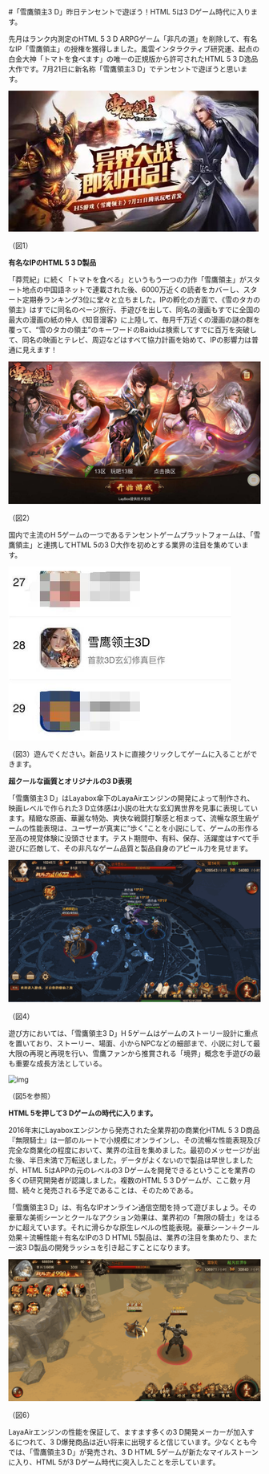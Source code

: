 #「雪鷹領主3 D」昨日テンセントで遊ぼう！HTML 5は3 Dゲーム時代に入ります。



先月はランク内測定のHTML 5 3 D ARPGゲーム「非凡の道」を削除して、有名なIP「雪鷹領主」の授権を獲得しました。風雲インタラクティブ研究運、起点の白金大神「トマトを食べます」の唯一の正規版から許可されたHTML 5 3 D逸品大作です。7月21日に新名称「雪鷹領主3 D」でテンセントで遊ぼうと思います。

![img](1.jpg)

（図1）

**有名なIPのHTML 5 3 D製品**

「莽荒紀」に続く「トマトを食べる」というもう一つの力作「雪鷹領主」がスタート地点の中国語ネットで連載された後、6000万近くの読者をカバーし、スタート定期券ランキング3位に堂々と立ちました。IPの孵化の方面で、《雪のタカの領主》はすでに同名のページ旅行、手遊びを出して、同名の漫画もすでに全国の最大の漫画の紙の仲人《知音漫客》に上陸して、毎月千万近くの漫画の謎の群を覆って、“雪のタカの領主”のキーワードのBaiduは検索してすでに百万を突破して、同名の映画とテレビ、周辺などはすべて協力計画を始めて、IPの影響力は普通に見えます！

![img](2.jpg)

（図2）

国内で主流のH 5ゲームの一つであるテンセントゲームプラットフォームは、「雪鷹領主」と連携してHTML 5の3 D大作を初めとする業界の注目を集めています。

![img](3.png)

（図3）遊んでください。新品リストに直接クリックしてゲームに入ることができます。

**超クールな画質とオリジナルの3 D表現**

「雪鷹領主3 D」はLayabox傘下のLayaAirエンジンの開発によって制作され、映画レベルで作られた3 D立体感は小説の壮大な玄幻異世界を見事に表現しています。精緻な原画、華麗な特効、爽快な戦闘打撃感と相まって、流暢な原生級ゲームの性能表現は、ユーザーが真実に“歩く”ことを小説にして、ゲームの形作る至高の視覚体験に没頭させます。テスト期間中、有料、保存、活躍度はすべて手遊びに匹敵して、その非凡なゲーム品質と製品自身のアピール力を見せます。

![img](4.gif)

（図4）

遊び方においては、「雪鷹領主3 D」H 5ゲームはゲームのストーリー設計に重点を置いており、ストーリー、場面、小からNPCなどの細部まで、小説に対して最大限の再現と再現を行い、雪鷹ファンから推賞される「境界」概念を手遊びの最も重要な成長方法としている。

![img](https://mmbiz.qlogo.cn/mmbiz_gif/r3Uu3clxncYAHgTnX6YPtLj5mlEK1juL5jCgn9MmhO7oFHhQpJSRdcEXIxqhFcSFIMPutf7MZlHAX6TvlTR9bA/0?wx_fmt=gif)

（図5を参照）

**HTML 5を押して3 Dゲームの時代に入ります。**

2016年末にLayaboxエンジンから発売された全業界初の商業化HTML 5 3 D商品『無限騎士』は一部のルートで小規模にオンラインし、その流暢な性能表現及び完全な商業化の程度において、業界の注目を集めました。最初のメッセージが出た後、半日未満で万転送しました。データがよくないので製品は早世しましたが、HTML 5はAPPの元のレベルの3 Dゲームを開発できるということを業界の多くの研究開発者が認識しました。複数のHTML 5 3 Dゲームが、ここ数ヶ月間、続々と発売される予定であることは、そのためである。

「雪鷹領主3 D」は、有名なIPオンライン通信空間を持って遊びましょう。その豪華な美術シーンとクールなアクション効果は、業界初の「無限の騎士」をはるかに超えています。それに滑らかな原生レベルの性能表現。豪華シーン＋クール効果＋流暢性能＋有名なIPの3 D HTML 5製品は、業界の注目を集めたり、また一波3 D製品の開発ラッシュを引き起こすことになります。

![img](6.gif)

（図6）

LayaAirエンジンの性能を保証して、ますます多くの3 D開発メーカーが加入するにつれて、3 D爆発商品は近い将来に出現すると信じています。少なくとも今では、「雪鷹領主3 D」が発売され、3 D HTML 5ゲームが新たなマイルストーンに入り、HTML 5が3 Dゲーム時代に突入したことを示しています。

